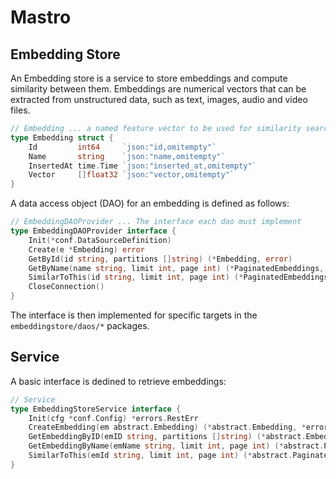 # Mastro

## Embedding Store

An Embedding store is a service to store embeddings and compute similarity between them.
Embeddings are numerical vectors that can be extracted from unstructured data, such as text, images, audio and video files.

```go
// Embedding ... a named feature vector to be used for similarity search
type Embedding struct {
	Id         int64     `json:"id,omitempty"`
	Name       string    `json:"name,omitempty"`
	InsertedAt time.Time `json:"inserted_at,omitempty"`
	Vector     []float32 `json:"vector,omitempty"`
}
```

A data access object (DAO) for an embedding is defined as follows:

```go
// EmbeddingDAOProvider ... The interface each dao must implement
type EmbeddingDAOProvider interface {
	Init(*conf.DataSourceDefinition)
	Create(e *Embedding) error
	GetById(id string, partitions []string) (*Embedding, error)
	GetByName(name string, limit int, page int) (*PaginatedEmbeddings, error)
	SimilarToThis(id string, limit int, page int) (*PaginatedEmbeddings, error)
	CloseConnection()
}
```

The interface is then implemented for specific targets in the `embeddingstore/daos/*` packages.

## Service

A basic interface is dedined to retrieve embeddings:

```go
// Service
type EmbeddingStoreService interface {
	Init(cfg *conf.Config) *errors.RestErr
	CreateEmbedding(em abstract.Embedding) (*abstract.Embedding, *errors.RestErr)
	GetEmbeddingByID(emID string, partitions []string) (*abstract.Embedding, *errors.RestErr)
	GetEmbeddingByName(emName string, limit int, page int) (*abstract.PaginatedEmbeddings, *errors.RestErr)
	SimilarToThis(emId string, limit int, page int) (*abstract.PaginatedEmbeddings, *errors.RestErr)
}
```